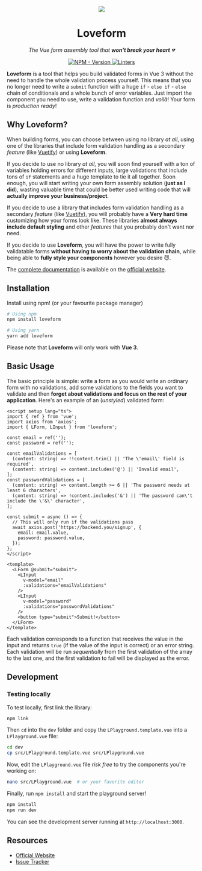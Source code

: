 <p align="center">
  <a href="https://github.com/daleal/loveform">
    <img src="https://loveform.daleal.dev/assets/images/loveform-300x300.png">
  </a>
</p>

<h1 align="center">Loveform</h1>

<p align="center">
  <em>
    The Vue form assembly tool that <strong>won't break your heart</strong> 💔
  </em>
</p>

<p align="center">
  <a href="https://www.npmjs.com/package/loveform" target="_blank">
    <img src="https://img.shields.io/npm/v/loveform?label=version&logo=nodedotjs&logoColor=%23fff&color=f92e61" alt="NPM - Version">
  </a>

  <a href="https://github.com/daleal/loveform/actions?query=workflow%3Alinters" target="_blank">
    <img src="https://img.shields.io/github/workflow/status/daleal/loveform/linters?label=linters&logo=github" alt="Linters">
  </a>
</p>

**Loveform** is a tool that helps you build validated forms in Vue 3 without the need to handle the whole validation process yourself. This means that you no longer need to write a `submit` function with a huge `if` - `else if` - `else` chain of conditionals and a whole bunch of error variables. Just import the component you need to use, write a validation function and _voilà_! Your form is _production ready_!

## Why Loveform?

When building forms, you can choose between using no library _at all_, using one of the libraries that include form validation handling as a secondary _feature_ (like [Vuetify](https://vuetifyjs.com/en)) or using **Loveform**.

If you decide to use no library _at all_, you will soon find yourself with a ton of variables holding errors for different inputs, large validations that include tons of `if` statements and a huge template to tie it all together. Soon enough, you will start writing your own form assembly solution (**just as I did**), wasting valuable time that could be better used writing code that will **actually improve your business/project**.

If you decide to use a library that includes form validation handling as a secondary _feature_ (like [Vuetify](https://vuetifyjs.com/en)), you will probably have a **Very hard time** customizing how your forms look like. These libraries **almost always include default styling** and other _features_ that you probably don't want nor need.

If you decide to use **Loveform**, you will have the power to write fully validatable forms **without having to worry about the validation chain**, while being able to **fully style your components** however you desire 😈.

The [complete documentation](https://loveform.daleal.dev/docs/) is available on the [official website](https://loveform.daleal.dev/).

## Installation

Install using npm! (or your favourite package manager)

```sh
# Using npm
npm install loveform

# Using yarn
yarn add loveform
```

Please note that **Loveform** will only work with **Vue 3**.

## Basic Usage

The basic principle is simple: write a form as you would write an ordinary form with no validations, add some validations to the fields you want to validate and then **forget about validations and focus on the rest of your application**. Here's an example of an (_unstyled_) validated form:

```vue
<script setup lang="ts">
import { ref } from 'vue';
import axios from 'axios';
import { LForm, LInput } from 'loveform';

const email = ref('');
const password = ref('');

const emailValidations = [
  (content: string) => !!content.trim() || 'The \'email\' field is required',
  (content: string) => content.includes('@') || 'Invalid email',
];
const passwordValidations = [
  (content: string) => content.length >= 6 || 'The password needs at least 6 characters',
  (content: string) => !content.includes('&') || 'The password can\'t include the \'&\' character',
];

const submit = async () => {
  // This will only run if the validations pass
  await axios.post('https://backend.you/signup', {
    email: email.value,
    password: password.value,
  });
};
</script>

<template>
  <LForm @submit="submit">
    <LInput
      v-model="email"
      :validations="emailValidations"
    />
    <LInput
      v-model="password"
      :validations="passwordValidations"
    />
    <button type="submit">Submit!</button>
  </LForm>
</template>
```

Each validation corresponds to a function that receives the value in the input and returns `true` (if the value of the input is correct) or an error string. Each validation will be run _sequentially_ from the first validation of the array to the last one, and the first validation to fail will be displayed as the error.

## Development

### Testing locally

To test locally, first link the library:

```sh
npm link
```

Then `cd` into the `dev` folder and copy the `LPlayground.template.vue` into a `LPlayground.vue` file:

```sh
cd dev
cp src/LPlayground.template.vue src/LPlayground.vue
```

Now, edit the `LPlayground.vue` file _risk free_ to try the components you're working on:

```sh
nano src/LPlayground.vue  # or your favorite editor
```

Finally, run `npm install` and start the playground server!

```sh
npm install
npm run dev
```

You can see the development server running at `http://localhost:3000`.

## Resources

- [Official Website](https://loveform.daleal.dev/)
- [Issue Tracker](https://github.com/daleal/loveform/issues/)
